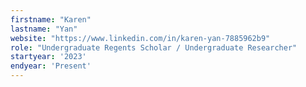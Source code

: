 ```yaml
---
firstname: "Karen"
lastname: "Yan"
website: "https://www.linkedin.com/in/karen-yan-7885962b9"
role: "Undergraduate Regents Scholar / Undergraduate Researcher"
startyear: '2023'
endyear: 'Present'
---
```

